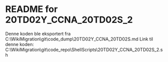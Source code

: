 # README for 20TD02Y_CCNA_20TD02S_2
Denne koden ble eksportert fra C:\WikiMigration\git\code_dump\20TD02Y_CCNA_20TD02S.md
Link til denne koden: C:\WikiMigration\git\code_repo\ShellScripts\20TD02Y_CCNA_20TD02S_2.sh
